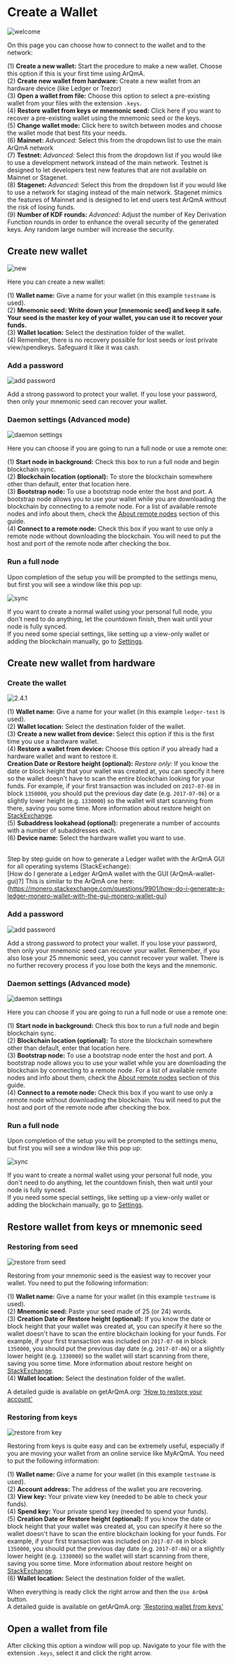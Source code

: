 # Create a Wallet
![welcome](media/wizard_2-options.png)

On this page you can choose how to connect to the wallet and to the network:

(1) **Create a new wallet:** Start the procedure to make a new wallet. Choose this option if this is your first time using ArQmA.  
(2) **Create new wallet from hardware:** Create a new wallet from an hardware device (like Ledger or Trezor)  
(3) **Open a wallet from file:** Choose this option to select a pre-existing wallet from your files with the extension `.keys`.  
(4) **Restore wallet from keys or mnemonic seed:** Click here if you want to recover a pre-existing wallet using the mnemonic seed or the keys.  
(5) **Change wallet mode:**  Click here to switch between modes and choose the wallet mode that best fits your needs.  
(6) **Mainnet:** *Advanced:* Select this from the dropdown list to use the main ArQmA network  
(7) **Testnet:** *Advanced:* Select this from the dropdown list if you would like to use a development network instead of the main network. Testnet is designed to let developers test new features that are not available on Mainnet or Stagenet.  
(8) **Stagenet:** *Advanced:* Select this from the dropdown list if you would like to use a network for staging instead of the main network. Stagenet mimics the features of Mainnet and is designed to let end users test ArQmA without the risk of losing funds.  
(9) **Number of KDF rounds:** *Advanced:* Adjust the number of Key Derivation Function rounds in order to enhance the overall security of the generated keys. Any random large number will increase the security.  

## Create new wallet
![new](media/wizard_3-create.png)

Here you can create a new wallet:

(1) **Wallet name:** Give a name for your wallet (in this example `testname` is used).  
(2) **Mnemonic seed: Write down your [mnemonic seed] and keep it safe. Your seed is the master key of your wallet, you can use it to recover your funds.**  
(3) **Wallet location:** Select the destination folder of the wallet.  
(4) Remember, there is no recovery possible for lost seeds or lost private view/spendkeys. Safeguard it like it was cash.
### Add a password
![add password](media/wizard_4-pass.png)

Add a strong password to protect your wallet. If you lose your password, then only your mnemonic seed can recover your wallet.

### Daemon settings (Advanced mode)
![daemon settings](media/wizard_5-daemon-settings.png)

Here you can choose if you are going to run a full node or use a remote one:

(1) **Start node in background:** Check this box to run a full node and begin blockchain sync.  
(2) **Blockchain location (optional):** To store the blockchain somewhere other than default, enter that location here.  
(3) **Bootstrap node:** To use a bootstrap node enter the host and port. A bootstrap node allows you to use your wallet while you are downloading the blockchain by connecting to a remote node. For a list of available remote nodes and info about them, check the [About remote nodes](#about-remote-nodes) section of this guide.  
(4) **Connect to a remote node:** Check this box if you want to use only a remote node without downloading the blockchain. You will need to put the host and port of the remote node after checking the box.

### Run a full node
Upon completion of the setup you will be prompted to the settings menu, but first you will see a window like this pop up:

![sync](media/daemon-launch.png)

If you want to create a normal wallet using your personal full node, you don't need to do anything, let the countdown finish, then wait until your node is fully synced.  
If you need some special settings, like setting up a view-only wallet or adding the blockchain manually, go to [Settings](#settings).  

## Create new wallet from hardware

### Create the wallet
![2.4.1](media/create_hardware_wallet.png)

(1) **Wallet name:** Give a name for your wallet (in this example `ledger-test` is used).  
(2) **Wallet location:** Select the destination folder of the wallet.   
(3) **Create a new wallet from device:** Select this option if this is the first time you use a hardware wallet.  
(4) **Restore a wallet from device:** Choose this option if you already had a hardware wallet and want to restore it.  
**Creation Date or Restore height (optional):** *Restore only:* If you know the date or block height that your wallet was created at, you can specify it here so the wallet doesn't have to scan the entire blockchain looking for your funds. For example, if your first transaction was included on `2017-07-08` in block `1350000`, you should put the previous day date (e.g. `2017-07-06`) or a slightly lower height (e.g. `1330000`) so the wallet will start scanning from there, saving you some time. More information about restore height on [StackExchange](https://ArQmA.stackexchange.com/questions/7581/what-is-the-relevance-of-the-restore-height).  
(5) **Subaddress lookahead (optional):** pregenerate a number of accounts with a number of subaddresses each.  
(6) **Device name:** Select the hardware wallet you want to use.  
&nbsp;

Step by step guide on how to generate a Ledger wallet with the ArQmA GUI for all operating systems (StackExchange):  
[How do I generate a Ledger ArQmA wallet with the GUI (ArQmA-wallet-gui)?] This is similar to the ArQmA one here:(https://monero.stackexchange.com/questions/9901/how-do-i-generate-a-ledger-monero-wallet-with-the-gui-monero-wallet-gui)

### Add a password
![add password](media/wizard_4-pass.png)

Add a strong password to protect your wallet. If you lose your password, then only your mnemonic seed can recover your wallet.
Remember, if you also lose your 25 mnemonic seed, you cannot recover your wallet. There is no further recovery process if you lose both the keys and the mnemonic.

### Daemon settings (Advanced mode)
![daemon settings](media/wizard_5-daemon-settings.png)

Here you can choose if you are going to run a full node or use a remote one:

(1) **Start node in background:** Check this box to run a full node and begin blockchain sync.  
(2) **Blockchain location (optional):** To store the blockchain somewhere other than default, enter that location here.  
(3) **Bootstrap node:** To use a bootstrap node enter the host and port. A bootstrap node allows you to use your wallet while you are downloading the blockchain by connecting to a remote node. For a list of available remote nodes and info about them, check the [About remote nodes](#about-remote-nodes) section of this guide.  
(4) **Connect to a remote node:** Check this box if you want to use only a remote node without downloading the blockchain. You will need to put the host and port of the remote node after checking the box.

### Run a full node
Upon completion of the setup you will be prompted to the settings menu, but first you will see a window like this pop up:

![sync](media/daemon-launch.png)

If you want to create a normal wallet using your personal full node, you don't need to do anything, let the countdown finish, then wait until your node is fully synced.  
If you need some special settings, like setting up a view-only wallet or adding the blockchain manually, go to [Settings](#settings).  

## Restore wallet from keys or mnemonic seed

### Restoring from seed
![restore from seed](media/wizard_6-restore-seed.png)

Restoring from your mnemonic seed is the easiest way to recover your wallet. You need to put the following information:

(1) **Wallet name:** Give a name for your wallet (in this example `testname` is used).  
(2) **Mnemonic seed:** Paste your seed made of 25 (or 24) words.  
(3) **Creation Date or Restore height (optional):** If you know the date or block height that your wallet was created at, you can specify it here so the wallet doesn't have to scan the entire blockchain looking for your funds. For example, if your first transaction was included on `2017-07-08` in block `1350000`, you should put the previous day date (e.g. `2017-07-06`) or a slightly lower height (e.g. `1330000`) so the wallet will start scanning from there, saving you some time. More information about restore height on [StackExchange](https://ArQmA.stackexchange.com/questions/7581/what-is-the-relevance-of-the-restore-height).  
(4) **Wallet location:** Select the destination folder of the wallet.  

A detailed guide is available on getArQmA.org: ['How to restore your account'](https://getArQmA.org/resources/user-guides/restore_account.html)

### Restoring from keys
![restore from key](media/wizard_7-restore-keys.png)

Restoring from keys is quite easy and can be extremely useful, especially if you are moving your wallet from an online service like MyArQmA. You need to put the following information:

(1) **Wallet name:** Give a name for your wallet (in this example `testname` is used).  
(2) **Account address:** The address of the wallet you are recovering.  
(3) **View key:** Your private view key (needed to be able to check your funds).  
(4) **Spend key:** Your private spend key (needed to spend your funds).  
(5) **Creation Date or Restore height (optional):** If you know the date or block height that your wallet was created at, you can specify it here so the wallet doesn't have to scan the entire blockchain looking for your funds. For example, if your first transaction was included on `2017-07-08` in block `1350000`, you should put the previous day date (e.g. `2017-07-06`) or a slightly lower height (e.g. `1330000`) so the wallet will start scanning from there, saving you some time. More information about restore height on [StackExchange](https://ArQmA.stackexchange.com/questions/7581/what-is-the-relevance-of-the-restore-height).  
(6) **Wallet location:** Select the destination folder of the wallet.  

When everything is ready click the right arrow and then the `Use ArQmA` button.  
A detailed guide is available on getArQmA.org: ['Restoring wallet from keys'](https://getArQmA.org/resources/user-guides/restore_from_keys.html)

## Open a wallet from file
After clicking this option a window will pop up. Navigate to your file with the extension `.keys`, select it and click the right arrow.
